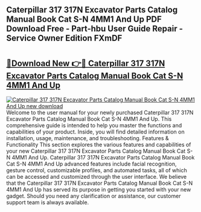 ## Caterpillar 317 317N Excavator Parts Catalog Manual Book Cat S-N 4MM1 And Up PDF Download Free - Part-hbu User Guide Repair - Service Owner Edition FXmDF

# <h2><a href="http://bc46810.oget.top/?id=Caterpillar+317+317N+Excavator+Parts+Catalog+Manual+Book+Cat+S-N+4MM1+And+Up">🔗Download New 👉🔴 Caterpillar 317 317N Excavator Parts Catalog Manual Book Cat S-N 4MM1 And Up</a></h2>

[![Caterpillar 317 317N Excavator Parts Catalog Manual Book Cat S-N 4MM1 And Up new download](https://i.imgur.com/5g1atiW.png)](http://bc46810.oget.top/?id=Caterpillar+317+317N+Excavator+Parts+Catalog+Manual+Book+Cat+S-N+4MM1+And+Up)
Welcome to the user manual for your newly purchased Caterpillar 317 317N Excavator Parts Catalog Manual Book Cat S-N 4MM1 And Up. This comprehensive guide is intended to help you master the functions and capabilities of your product. Inside, you will find detailed information on installation, usage, maintenance, and troubleshooting. Features & Functionality This section explores the various features and capabilities of your new Caterpillar 317 317N Excavator Parts Catalog Manual Book Cat S-N 4MM1 And Up. Caterpillar 317 317N Excavator Parts Catalog Manual Book Cat S-N 4MM1 And Up advanced features include facial recognition, gesture control, customizable profiles, and automated tasks, all of which can be accessed and customized through the user interface. We believe that the Caterpillar 317 317N Excavator Parts Catalog Manual Book Cat S-N 4MM1 And Up has served its purpose in getting you started with your new gadget. Should you need any clarification or assistance, our customer support team is always available.

